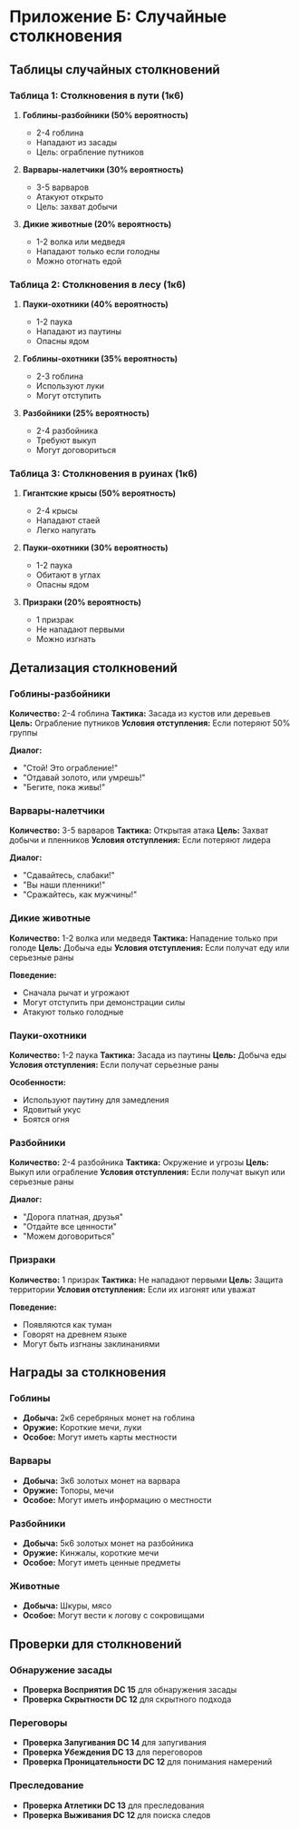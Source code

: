 # Приложение Б: Случайные столкновения

## Таблицы случайных столкновений

### Таблица 1: Столкновения в пути (1к6)

1. **Гоблины-разбойники (50% вероятность)**
   - 2-4 гоблина
   - Нападают из засады
   - Цель: ограбление путников

2. **Варвары-налетчики (30% вероятность)**
   - 3-5 варваров
   - Атакуют открыто
   - Цель: захват добычи

3. **Дикие животные (20% вероятность)**
   - 1-2 волка или медведя
   - Нападают только если голодны
   - Можно отогнать едой

### Таблица 2: Столкновения в лесу (1к6)

1. **Пауки-охотники (40% вероятность)**
   - 1-2 паука
   - Нападают из паутины
   - Опасны ядом

2. **Гоблины-охотники (35% вероятность)**
   - 2-3 гоблина
   - Используют луки
   - Могут отступить

3. **Разбойники (25% вероятность)**
   - 2-4 разбойника
   - Требуют выкуп
   - Могут договориться

### Таблица 3: Столкновения в руинах (1к6)

1. **Гигантские крысы (50% вероятность)**
   - 2-4 крысы
   - Нападают стаей
   - Легко напугать

2. **Пауки-охотники (30% вероятность)**
   - 1-2 паука
   - Обитают в углах
   - Опасны ядом

3. **Призраки (20% вероятность)**
   - 1 призрак
   - Не нападают первыми
   - Можно изгнать

## Детализация столкновений

### Гоблины-разбойники

**Количество:** 2-4 гоблина
**Тактика:** Засада из кустов или деревьев
**Цель:** Ограбление путников
**Условия отступления:** Если потеряют 50% группы

**Диалог:**
- "Стой! Это ограбление!"
- "Отдавай золото, или умрешь!"
- "Бегите, пока живы!"

### Варвары-налетчики

**Количество:** 3-5 варваров
**Тактика:** Открытая атака
**Цель:** Захват добычи и пленников
**Условия отступления:** Если потеряют лидера

**Диалог:**
- "Сдавайтесь, слабаки!"
- "Вы наши пленники!"
- "Сражайтесь, как мужчины!"

### Дикие животные

**Количество:** 1-2 волка или медведя
**Тактика:** Нападение только при голоде
**Цель:** Добыча еды
**Условия отступления:** Если получат еду или серьезные раны

**Поведение:**
- Сначала рычат и угрожают
- Могут отступить при демонстрации силы
- Атакуют только голодные

### Пауки-охотники

**Количество:** 1-2 паука
**Тактика:** Засада из паутины
**Цель:** Добыча еды
**Условия отступления:** Если получат серьезные раны

**Особенности:**
- Используют паутину для замедления
- Ядовитый укус
- Боятся огня

### Разбойники

**Количество:** 2-4 разбойника
**Тактика:** Окружение и угрозы
**Цель:** Выкуп или ограбление
**Условия отступления:** Если получат выкуп или серьезные раны

**Диалог:**
- "Дорога платная, друзья"
- "Отдайте все ценности"
- "Можем договориться"

### Призраки

**Количество:** 1 призрак
**Тактика:** Не нападают первыми
**Цель:** Защита территории
**Условия отступления:** Если их изгонят или уважат

**Поведение:**
- Появляются как туман
- Говорят на древнем языке
- Могут быть изгнаны заклинаниями

## Награды за столкновения

### Гоблины
- **Добыча:** 2к6 серебряных монет на гоблина
- **Оружие:** Короткие мечи, луки
- **Особое:** Могут иметь карты местности

### Варвары
- **Добыча:** 3к6 золотых монет на варвара
- **Оружие:** Топоры, мечи
- **Особое:** Могут иметь информацию о местности

### Разбойники
- **Добыча:** 5к6 золотых монет на разбойника
- **Оружие:** Кинжалы, короткие мечи
- **Особое:** Могут иметь ценные предметы

### Животные
- **Добыча:** Шкуры, мясо
- **Особое:** Могут вести к логову с сокровищами

## Проверки для столкновений

### Обнаружение засады
- **Проверка Восприятия DC 15** для обнаружения засады
- **Проверка Скрытности DC 12** для скрытного подхода

### Переговоры
- **Проверка Запугивания DC 14** для запугивания
- **Проверка Убеждения DC 13** для переговоров
- **Проверка Проницательности DC 12** для понимания намерений

### Преследование
- **Проверка Атлетики DC 13** для преследования
- **Проверка Выживания DC 12** для поиска следов